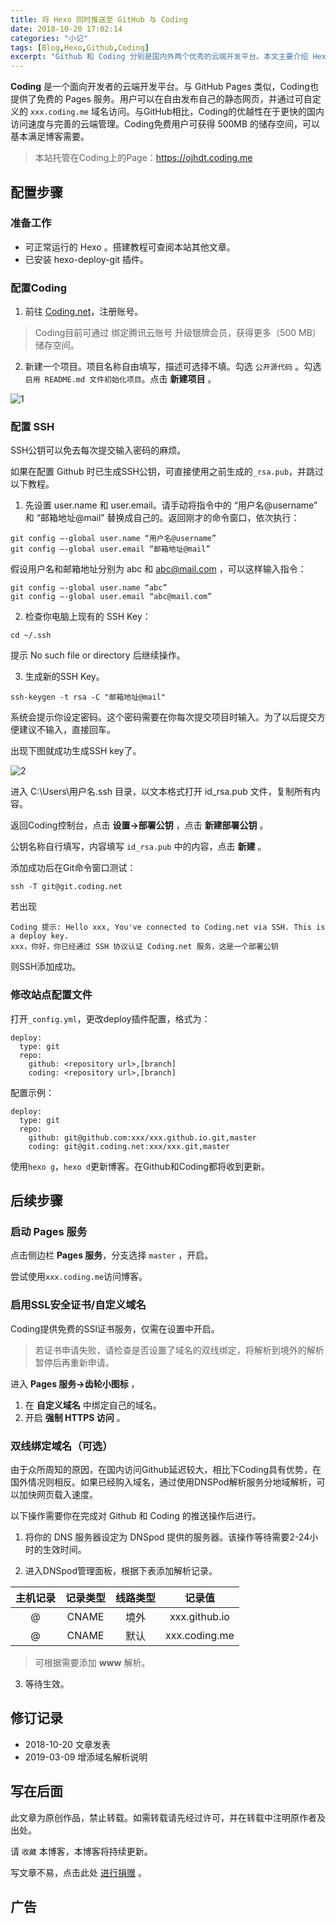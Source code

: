 ```yaml
---
title: 将 Hexo 同时推送至 GitHub 与 Coding
date: 2018-10-20 17:02:14
categories: "小记"
tags: [Blog,Hexo,Github,Coding]
excerpt: "Github 和 Coding 分别是国内外两个优秀的云端开发平台。本文主要介绍 Hexo 同时推送至两个平台的操作。"
---
```

**Coding** 是一个面向开发者的云端开发平台。与 GitHub Pages 类似，Coding也提供了免费的 Pages 服务。用户可以在自由发布自己的静态网页，并通过可自定义的 `xxx.coding.me` 域名访问。与GitHub相比，Coding的优越性在于更快的国内访问速度与完善的云端管理。Coding免费用户可获得 500MB 的储存空间，可以基本满足博客需要。

>本站托管在Coding上的Page：https://ojhdt.coding.me

## 配置步骤

### 准备工作
- 可正常运行的 Hexo 。搭建教程可查阅本站其他文章。
- 已安装 hexo-deploy-git 插件。

### 配置Coding
1. 前往 [Coding.net](https://coding.net/)，注册账号。
>Coding目前可通过 绑定腾讯云账号 升级银牌会员，获得更多（500 MB）储存空间。

2. 新建一个项目。项目名称自由填写，描述可选择不填。勾选 `公开源代码` 。勾选`启用 README.md 文件初始化项目`。点击 **新建项目** 。

![1](https://ojhdt-1257115336.cos.ap-guangzhou.myqcloud.com/img/20181020/1.png)

### 配置 SSH
SSH公钥可以免去每次提交输入密码的麻烦。

如果在配置 Github 时已生成SSH公钥，可直接使用之前生成的`_rsa.pub`，并跳过以下教程。

1. 先设置 user.name 和 user.email。请手动将指令中的 “用户名@username” 和 “邮箱地址@mail” 替换成自己的。返回刚才的命令窗口，依次执行：
```
git config –-global user.name “用户名@username”
git config –-global user.email “邮箱地址@mail”
```
假设用户名和邮箱地址分别为 abc 和 abc@mail.com ，可以这样输入指令：
```
git config –-global user.name “abc”
git config –-global user.email “abc@mail.com”
```
2. 检查你电脑上现有的 SSH Key：
```
cd ~/.ssh
```
提示 No such file or directory 后继续操作。

3. 生成新的SSH Key。
```
ssh-keygen -t rsa -C "邮箱地址@mail"
```
系统会提示你设定密码。这个密码需要在你每次提交项目时输入。为了以后提交方便建议不输入，直接回车。

出现下图就成功生成SSH key了。

![2](https://ojhdt-1257115336.cos.ap-guangzhou.myqcloud.com/img/20181002/24.png)

进入 C:\Users\用户名\.ssh 目录，以文本格式打开 id_rsa.pub 文件，复制所有内容。

返回Coding控制台，点击 **设置->部署公钥** ，点击 **新建部署公钥** 。

公钥名称自行填写，内容填写 `id_rsa.pub` 中的内容，点击 **新建** 。

添加成功后在Git命令窗口测试：
```
ssh -T git@git.coding.net
```
若出现
```
Coding 提示: Hello xxx, You've connected to Coding.net via SSH. This is a deploy key.
xxx，你好，你已经通过 SSH 协议认证 Coding.net 服务，这是一个部署公钥
```
则SSH添加成功。

### 修改站点配置文件

打开`_config.yml`，更改deploy插件配置，格式为：
```
deploy:
  type: git
  repo:
    github: <repository url>,[branch]
    coding: <repository url>,[branch]
```
配置示例：
```
deploy:
  type: git
  repo:
    github: git@github.com:xxx/xxx.github.io.git,master
    coding: git@git.coding.net:xxx/xxx.git,master
```
使用`hexo g`，`hexo d`更新博客。在Github和Coding都将收到更新。


## 后续步骤
### 启动 Pages 服务
点击侧边栏 **Pages 服务**，分支选择 `master` ，开启。

尝试使用`xxx.coding.me`访问博客。

### 启用SSL安全证书/自定义域名
Coding提供免费的SSl证书服务，仅需在设置中开启。
>若证书申请失败，请检查是否设置了域名的双线绑定，将解析到境外的解析暂停后再重新申请。

进入 **Pages 服务->齿轮小图标** ，

1. 在 **自定义域名** 中绑定自己的域名。
2. 开启 **强制 HTTPS 访问** 。

### 双线绑定域名（可选）
由于众所周知的原因，在国内访问Github延迟较大，相比下Coding具有优势，在国外情况则相反。如果已经购入域名，通过使用DNSPod解析服务分地域解析，可以加快网页载入速度。

以下操作需要你在完成对 Github 和 Coding 的推送操作后进行。

1. 将你的 DNS 服务器设定为 DNSpod 提供的服务器。该操作等待需要2-24小时的生效时间。

2. 进入DNSpod管理面板，根据下表添加解析记录。

|主机记录|记录类型|线路类型|记录值|
|:-:|:-:|:-:|:-:|
|@|CNAME|境外|xxx.github.io|
|@|CNAME|默认|xxx.coding.me|

>可根据需要添加 **www** 解析。

3. 等待生效。



## 修订记录

- 2018-10-20 文章发表
- 2019-03-09 增添域名解析说明
## 写在后面
此文章为原创作品，禁止转载。如需转载请先经过许可，并在转载中注明原作者及出处。

请 `收藏` 本博客，本博客将持续更新。

写文章不易，点击此处 <a data-fancybox data-src="#modal" href="javascript:;" >进行捐赠</a> 。



 <div style="display: none;" id="modal" > 
 <h2>捐赠</h2> 
 <p>写文章不易，请我喝一杯咖啡吧~ <br>
 <img src="https://ojhdt.club/alipay.png" width="240" height="364" alt="支付宝" /> <img src="https://ojhdt.club/wechat.png" width="240" height="364" alt="微信" /> <br>

点击<a href="https://ojhdt.club/donate">此处</a>前往捐赠详情页。
 </p> 
 </div> 



## 广告
<script async src="//pagead2.googlesyndication.com/pagead/js/adsbygoogle.js"></script>
<ins class="adsbygoogle"
     style="display:block; text-align:center;"
     data-ad-layout="in-article"
     data-ad-format="fluid"
     data-ad-client="ca-pub-1043177129475579"
     data-ad-slot="7254716173"></ins>
<script>
     (adsbygoogle = window.adsbygoogle || []).push({});
</script>
